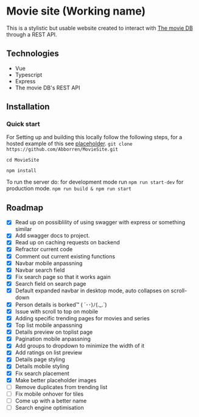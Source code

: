 # Movie site (Working name)
This is a stylistic but usable website created to interact with [The movie DB](https://www.themoviedb.org/) through a REST API.

## Technologies
* Vue
* Typescript
* Express
* The movie DB's REST API
## Installation

### Quick start
For Setting up and building this locally follow the following steps, for a hosted example of this see [placeholder](example.com).
``
git clone https://github.com/Abborren/MovieSite.git
``

``
cd MovieSite
``

``
npm install
``

To run the server do:
for development mode run
``npm run start-dev`` 
for production mode.
```npm run build & npm run start```

## Roadmap

- [X] Read up on possiblility of using swagger with express or something similar
- [X] Add swagger docs to project.
- [X] Read up on caching requests on backend
- [X] Refractor current code
- [X] Comment out current existing functions
- [X] Navbar mobile anpassning
- [X] Navbar search field
- [X] Fix search page so that it works again
- [X] Search field on search page
- [X] Default expanded navbar in desktop mode, auto collapses on scroll-down
- [X] Person details is borked™ ( ´･･)ﾉ(._.`)
- [X] Issue with scroll to top on mobile
- [X] Adding specific trending pages for movies and series
- [X] Top list mobile anpassning
- [X] Details preview on toplist page
- [X] Pagination mobile anpassning
- [X] Add groups to dropdown to minimize the width of it
- [X] Add ratings on list preview
- [X] Details page styling
- [X] Details mobile styling
- [X] Fix search placement
- [X] Make better placeholder images
- [ ] Remove duplicates from trending list
- [ ] Fix mobile onhover for tiles
- [ ] Come up with a better name
- [ ] Search engine optimisation
